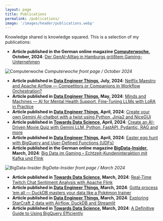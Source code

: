 ```yaml
---
layout: page
title: Publications
permalink: /publications/
image: '/images/header/publications.webp'
---
```


Knowledge shared is knowledge squared. This is a selection of my publications:

* **Article published in the German online magazine [Computerwoche](https://www.computerwoche.de/), October, 2024**: [Der GenAI-Alltag in Hamburgs größtem Gaming-Unternehmen](https://www.computerwoche.de/article/3553326)

![Computerwoche]({{site.baseurl}}/images/computerwoche.webp)
*Computerwoche front page / October 2024*

* **Article published in [Data Engineer Things](https://blog.det.life/), July, 2024**: [Netflix Maestro and Apache Airflow — Competitors or Companions in Workflow Orchestration?](https://blog.det.life/netflix-maestro-and-apache-airflow-competitors-or-companions-in-workflow-orchestration-2bce948956a5)
* **Article published in [Data Engineer Things](https://blog.det.life/), May, 2024**: [Minds and Machines — AI for Mental Health Support, Fine-Tuning LLMs with LoRA in Practice](https://blog.det.life/minds-and-machines-ai-for-mental-health-support-fine-tuning-llms-with-lora-in-practice-0ff19edb9d76)
* **Article published in [Data Engineer Things](https://blog.det.life/), April, 2024**: [Create your own Gemini AI-chatbot with a twist using Python, Jinja2 and NiceGUI](https://medium.com/data-engineer-things/create-your-own-gemini-ai-chatbot-with-a-twist-using-python-jinja2-and-nicegui-7d35ac981a63)
* **Article published in [Towards Data Science](https://towardsdatascience.com/), April, 2024**: [Create an AI-Driven Movie Quiz with Gemini LLM, Python, FastAPI, Pydantic, RAG and more](https://medium.com/towards-data-science/create-an-ai-driven-movie-quiz-with-gemini-llm-python-fastapi-pydantic-rag-and-more-e15322be4f66)
* **Article published in [Data Engineer Things](https://blog.det.life/), April, 2024**: [Easter egg hunt with BigQuery and User-Defined Functions (UDFs)
](https://medium.com/data-engineer-things/easter-egg-hunt-with-bigquery-and-user-defined-functions-udfs-c89b3e831823)
* **Article published in the German online magazine [BigData-Insider](https://www.bigdata-insider.de/), March, 2024**: [Big Data im Gaming – Echtzeit-Kundeninteraktion mit Kafka und Flink](https://www.bigdata-insider.de/big-data-im-gaming-echtzeit-kundeninteraktion-mit-kafka-und-flink-a-5f54958c1e1b6983adddaa16e3a59ae7/)

![BigData-Insider]({{site.baseurl}}/images/bd-insider.webp)
*BigData-Insider front page / March 2024*

* **Article published in [Towards Data Science](https://towardsdatascience.com/), March, 2024**: [Real-Time Twitch Chat Sentiment Analysis with Apache Flink](https://medium.com/towards-data-science/real-time-twitch-chat-sentiment-analysis-with-apache-flink-e165ac1a8dcf)
* **Article published in [Data Engineer Things](https://blog.det.life/), March, 2024**: [Gotta process ’em all — DuckDB masters your data like a Pokémon trainer](https://medium.com/data-engineer-things/gotta-process-em-all-duckdb-masters-your-data-like-a-pok%C3%A9mon-trainer-051a38cbc5cd)
* **Article published in [Data Engineer Things](https://blog.det.life/), March, 2024**: [Exploring StarCraft 2 data with Airflow, DuckDB and Streamlit](https://blog.det.life/exploring-starcraft-2-data-with-airflow-duckdb-and-streamlit-7c0ad79f9ca6)
* **Article published in [Towards Data Science](https://towardsdatascience.com/), March, 2024**: [A Definitive Guide to Using BigQuery Efficiently](https://towardsdatascience.com/burn-data-rather-than-money-with-bigquery-the-definitive-guide-1b50a9fdf096)
